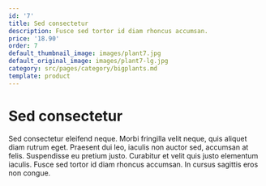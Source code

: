 ```yaml
---
id: '7'
title: Sed consectetur
description: Fusce sed tortor id diam rhoncus accumsan.
price: '18.90'
order: 7
default_thumbnail_image: images/plant7.jpg
default_original_image: images/plant7-lg.jpg
category: src/pages/category/bigplants.md
template: product
---
```


# Sed consectetur

Sed consectetur eleifend neque. Morbi fringilla velit neque, quis aliquet diam rutrum eget. Praesent dui leo, iaculis non auctor sed, accumsan at felis. Suspendisse eu pretium justo. Curabitur et velit quis justo elementum iaculis. Fusce sed tortor id diam rhoncus accumsan. In cursus sagittis eros non congue.